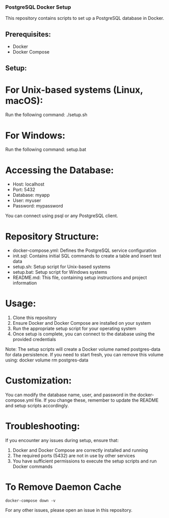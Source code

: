 ### PostgreSQL Docker Setup

This repository contains scripts to set up a PostgreSQL database in Docker.

## Prerequisites:
- Docker
- Docker Compose

## Setup:

# For Unix-based systems (Linux, macOS):
Run the following command:
./setup.sh

# For Windows:
Run the following command:
setup.bat

# Accessing the Database:
- Host: localhost
- Port: 5432
- Database: myapp
- User: myuser
- Password: mypassword

You can connect using psql or any PostgreSQL client.

# Repository Structure:
- docker-compose.yml: Defines the PostgreSQL service configuration
- init.sql: Contains initial SQL commands to create a table and insert test data
- setup.sh: Setup script for Unix-based systems
- setup.bat: Setup script for Windows systems
- README.md: This file, containing setup instructions and project information

# Usage:
1. Clone this repository
2. Ensure Docker and Docker Compose are installed on your system
3. Run the appropriate setup script for your operating system
4. Once setup is complete, you can connect to the database using the provided credentials

Note: The setup scripts will create a Docker volume named postgres-data for data persistence. If you need to start fresh, you can remove this volume using:
docker volume rm postgres-data

# Customization:
You can modify the database name, user, and password in the docker-compose.yml file. If you change these, remember to update the README and setup scripts accordingly.

# Troubleshooting:
If you encounter any issues during setup, ensure that:
1. Docker and Docker Compose are correctly installed and running
2. The required ports (5432) are not in use by other services
3. You have sufficient permissions to execute the setup scripts and run Docker commands

# To Remove Daemon Cache
```docker-compose down -v```

For any other issues, please open an issue in this repository.